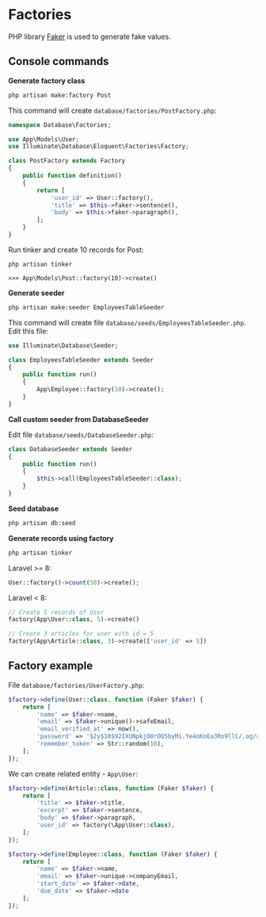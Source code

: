 # Factories

PHP library [Faker](https://github.com/FakerPHP/Faker) is used to generate fake values.

## Console commands

**Generate factory class**

```bash
php artisan make:factory Post
```

This command will create `database/factories/PostFactory.php`:

```php
namespace Database\Factories;

use App\Models\User;
use Illuminate\Database\Eloquent\Factories\Factory;

class PostFactory extends Factory
{
    public function definition()
    {
        return [
            'user_id' => User::factory(),
            'title' => $this->faker->sentence(),
            'body' => $this->faker->paragraph(),
        ];
    }
}
```
Run tinker and create 10 records for Post:

```
php artisan tinker

>>> App\Models\Post::factory(10)->create()
```

**Generate seeder**

```bash
php artisan make:seeder EmployeesTableSeeder
```

This command will create file `database/seeds/EmployeesTableSeeder.php`. Edit this file:

```php
use Illuminate\Database\Seeder;

class EmployeesTableSeeder extends Seeder
{
    public function run()
    {
        App\Employee::factory(10)->create();
    }
}
```

**Call custom seeder from DatabaseSeeder**

Edit file `database/seeds/DatabaseSeeder.php`:

```php
class DatabaseSeeder extends Seeder
{
    public function run()
    {
        $this->call(EmployeesTableSeeder::class);
    }
}
```

**Seed database**

```bash
php artisan db:seed
```

**Generate records using factory**

```bash
php artisan tinker
```

Laravel >= 8:
```php
User::factory()->count(50)->create();
```

Laravel < 8:
```php
// Create 5 records of User
factory(App\User::class, 5)->create()

// Create 3 articles for user with id = 5
factory(App\Article::class, 3)->create(['user_id' => 5])
```

## Factory example 

File `database/factories/UserFactory.php`:

```php
$factory->define(User::class, function (Faker $faker) {
    return [
        'name' => $faker->name,
        'email' => $faker->unique()->safeEmail,
        'email_verified_at' => now(),
        'password' => '$2y$10$92IXUNpkjO0rOQ5byMi.Ye4oKoEa3Ro9llC/.og/at2.uheWG/igi', // password
        'remember_token' => Str::random(10),
    ];
});
```

We can create related entity - `App\User`:

```php
$factory->define(Article::class, function (Faker $faker) {
    return [
        'title' => $faker->title,
        'excerpt' => $faker->sentence,
        'body' => $faker->paragraph,
        'user_id' => factory(\App\User::class),
    ];
});
```

```php
$factory->define(Employee::class, function (Faker $faker) {
    return [
        'name' => $faker->name,
        'email' => $faker->unique->companyEmail,
        'start_date' => $faker->date,
        'due_date' => $faker->date 
    ];
});
```
